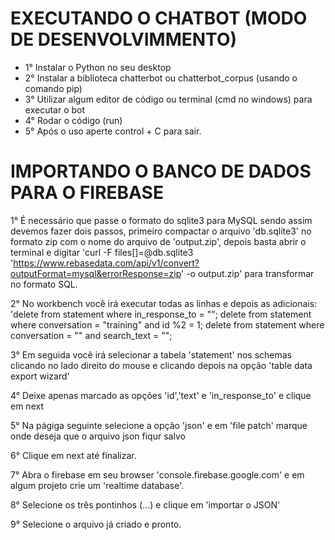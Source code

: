 <h1>EXECUTANDO O CHATBOT (MODO DE DESENVOLVIMMENTO)</h1>

<ul>
 <li>1° Instalar o Python no seu desktop</li>
 <li>2° Instalar a biblioteca chatterbot ou chatterbot_corpus (usando o comando pip)</li>
 <li>3° Utilizar algum editor de código ou terminal (cmd no windows) para executar o bot</li>
 <li>4° Rodar o código (run)</li>
 <li>5° Após o uso aperte control + C para sair.</li>
</ul>

<h1>IMPORTANDO O BANCO DE DADOS PARA O FIREBASE</h1>

1° É necessário que passe o formato do sqlite3 para MySQL
sendo assim devemos fazer dois passos, primeiro compactar o arquivo 'db.sqlite3' no formato zip com o nome do arquivo de 'output.zip',
depois basta abrir o terminal e digitar 'curl -F files[]=@db.sqlite3 'https://www.rebasedata.com/api/v1/convert?outputFormat=mysql&errorResponse=zip' -o output.zip' para transformar no formato SQL.

2° No workbench você irá executar todas as linhas e depois as adicionais:
'delete from statement where in_response_to = "";
 delete from statement where conversation = "training" and id %2 = 1;
 delete from statement where conversation = "" and search_text = "";

3° Em seguida você irá selecionar a tabela 'statement' nos schemas clicando no lado direito do mouse e clicando depois na opção 'table data export wizard'

4° Deixe apenas marcado as opções 'id','text' e 'in_response_to' e clique em next

5° Na págiga seguinte selecione a opção 'json' e em 'file patch' marque onde deseja que o arquivo json fiqur salvo

6° Clique em next até finalizar.

7° Abra o firebase em seu browser 'console.firebase.google.com' e em algum projeto crie um 'realtime database'.

8° Selecione os três pontinhos (...) e clique em 'importar o JSON'

9° Selecione o arquivo já criado e pronto.

